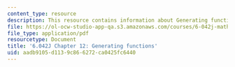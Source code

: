 ```yaml
---
content_type: resource
description: This resource contains information about Generating functions.
file: https://ol-ocw-studio-app-qa.s3.amazonaws.com/courses/6-042j-mathematics-for-computer-science-fall-2010/aadb9105d1139c866272ca0425fc6440_MIT6_042JF10_chap12.pdf
file_type: application/pdf
resourcetype: Document
title: '6.042J Chapter 12: Generating functions'
uid: aadb9105-d113-9c86-6272-ca0425fc6440
---
```


